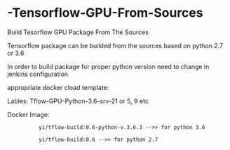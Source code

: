 # -Tensorflow-GPU-From-Sources
Build Tesorflow GPU Package From The Sources

Tensorflow package can be builded from the sources based on python 2.7 or 3.6

In order to build package for proper python version need to change in jenkins configuration

appropriate docker cload template:

Lables: Tflow-GPU-Python-3.6-srv-21 or 5, 9 etc

Docker Image: 

              yi/tflow-build:0.6-python-v.3.6.3 -->> for python 3.6

              yi/tflow-build:0.6 -->> for python 2.7
              

